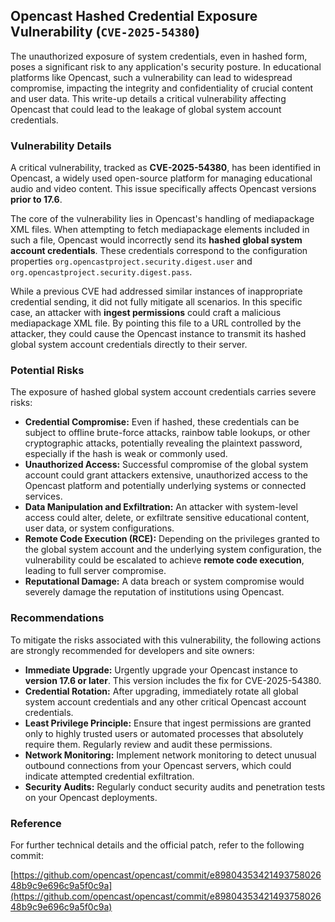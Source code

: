 ## Opencast Hashed Credential Exposure Vulnerability (`CVE-2025-54380`)

The unauthorized exposure of system credentials, even in hashed form, poses a significant risk to any application's security posture. In educational platforms like Opencast, such a vulnerability can lead to widespread compromise, impacting the integrity and confidentiality of crucial content and user data. This write-up details a critical vulnerability affecting Opencast that could lead to the leakage of global system account credentials.

### Vulnerability Details

A critical vulnerability, tracked as **CVE-2025-54380**, has been identified in Opencast, a widely used open-source platform for managing educational audio and video content. This issue specifically affects Opencast versions **prior to 17.6**.

The core of the vulnerability lies in Opencast's handling of mediapackage XML files. When attempting to fetch mediapackage elements included in such a file, Opencast would incorrectly send its **hashed global system account credentials**. These credentials correspond to the configuration properties `org.opencastproject.security.digest.user` and `org.opencastproject.security.digest.pass`.

While a previous CVE had addressed similar instances of inappropriate credential sending, it did not fully mitigate all scenarios. In this specific case, an attacker with **ingest permissions** could craft a malicious mediapackage XML file. By pointing this file to a URL controlled by the attacker, they could cause the Opencast instance to transmit its hashed global system account credentials directly to their server.

### Potential Risks

The exposure of hashed global system account credentials carries severe risks:

*   **Credential Compromise:** Even if hashed, these credentials can be subject to offline brute-force attacks, rainbow table lookups, or other cryptographic attacks, potentially revealing the plaintext password, especially if the hash is weak or commonly used.
*   **Unauthorized Access:** Successful compromise of the global system account could grant attackers extensive, unauthorized access to the Opencast platform and potentially underlying systems or connected services.
*   **Data Manipulation and Exfiltration:** An attacker with system-level access could alter, delete, or exfiltrate sensitive educational content, user data, or system configurations.
*   **Remote Code Execution (RCE):** Depending on the privileges granted to the global system account and the underlying system configuration, the vulnerability could be escalated to achieve **remote code execution**, leading to full server compromise.
*   **Reputational Damage:** A data breach or system compromise would severely damage the reputation of institutions using Opencast.

### Recommendations

To mitigate the risks associated with this vulnerability, the following actions are strongly recommended for developers and site owners:

*   **Immediate Upgrade:** Urgently upgrade your Opencast instance to **version 17.6 or later**. This version includes the fix for CVE-2025-54380.
*   **Credential Rotation:** After upgrading, immediately rotate all global system account credentials and any other critical Opencast account credentials.
*   **Least Privilege Principle:** Ensure that ingest permissions are granted only to highly trusted users or automated processes that absolutely require them. Regularly review and audit these permissions.
*   **Network Monitoring:** Implement network monitoring to detect unusual outbound connections from your Opencast servers, which could indicate attempted credential exfiltration.
*   **Security Audits:** Regularly conduct security audits and penetration tests on your Opencast deployments.

### Reference

For further technical details and the official patch, refer to the following commit:

[https://github.com/opencast/opencast/commit/e8980435342149375802648b9c9e696c9a5f0c9a](https://github.com/opencast/opencast/commit/e8980435342149375802648b9c9e696c9a5f0c9a)